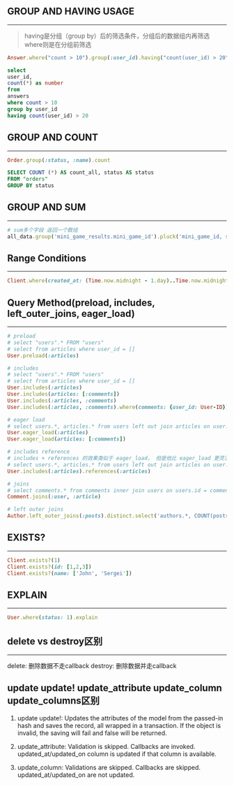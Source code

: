## GROUP AND HAVING USAGE
---
>having是分组（group by）后的筛选条件，分组后的数据组内再筛选
where则是在分组前筛选

```ruby
Answer.where("count > 10").group(:user_id).having("count(user_id) > 20")
```
```sql
select 
user_id,
count(*) as number
from
answers
where count > 10
group by user_id
having count(user_id) > 20
```

## GROUP AND COUNT
---
```ruby
Order.group(:status, :name).count
```
```sql
SELECT COUNT (*) AS count_all, status AS status
FROM "orders"
GROUP BY status
```

## GROUP AND SUM
---
```ruby
# sum多个字段 返回一个数组
all_data.group('mini_game_results.mini_game_id').pluck('mini_game_id, sum(mini_game_results.spent), sum(mini_game_results.repay)')
```

## Range Conditions
---
```ruby
Client.where(created_at: (Time.now.midnight - 1.day)..Time.now.midnight)
```


## Query Method(preload, includes, left_outer_joins, eager_load)
---
```ruby
# preload
# select "users".* FROM "users"
# select from articles where user_id = [] 
User.preload(:articles)

# includes
# select "users".* FROM "users"
# select from articles where user_id = []
User.includes(:articles)
User.includes(articles: [:comments])
User.includes(:articles, :comments)
User.includes(:articles, :comments).where(comments: {user_id: User-ID})

# eager load
# select users.*, articles.* from users left out join articles on user.id = articles.id
User.eager_load(:articles)
User.eager_load(articles: [:comments])

# includes reference
# includes + references 的效果类似于 eager_load， 但是他比 eager_load 更灵活
# select users.*, articles.* from users left out join articles on user.id = articles.id
User.includes(:articles).references(:articles)

# joins
# select comments.* from comments inner join users on users.id = comments.id inner join articles on articles.id = comments.article_id
Comment.joins(:user, :article)

# left outer joins
Author.left_outer_joins(:posts).distinct.select('authors.*, COUNT(posts.*) AS posts_count').group('authors.id')
```

## EXISTS?
---
```ruby
Client.exists?(1)
Client.exists?(id: [1,2,3])
Client.exists?(name: ['John', 'Sergei'])
```

## EXPLAIN
---
```ruby
User.where(status: 1).explain
```

## delete vs destroy区别
---
delete: 删除数据不走callback
destroy: 删除数据并走callback

## update update! update_attribute update_column update_columns区别
1. update update!: Updates the attributes of the model from the passed-in hash and saves the record, all wrapped in a transaction. If the object is invalid, the saving will fail and false will be returned.

2. update_attribute: Validation is skipped. Callbacks are invoked. updated_at/updated_on column is updated if that column is available.

3. update_column: Validations are skipped. Callbacks are skipped. updated_at/updated_on are not updated.